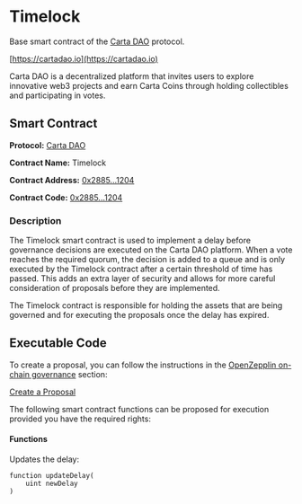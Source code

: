# Timelock

Base smart contract of the [Carta DAO](https://cartadao.io) protocol.

[https://cartadao.io](https://cartadao.io)

Carta DAO is a decentralized platform that invites users to explore innovative web3 projects and earn Carta Coins through holding collectibles and participating in votes.

## Smart Contract

**Protocol:** [Carta DAO](https://cartadao.io)

**Contract Name:** Timelock

**Contract Address:** [0x2885...1204](https://polygonscan.com/address/0x2885Ae3467F6422D55fC838697b0568e2dD01204)

**Contract Code:** [0x2885...1204](https://polygonscan.com/address/0x2885Ae3467F6422D55fC838697b0568e2dD01204#code)

### Description
The Timelock smart contract is used to implement a delay before governance decisions are executed on the Carta DAO platform. When a vote reaches the required quorum, the decision is added to a queue and is only executed by the Timelock contract after a certain threshold of time has passed. This adds an extra layer of security and allows for more careful consideration of proposals before they are implemented.

The Timelock contract is responsible for holding the assets that are being governed and for executing the proposals once the delay has expired.

## Executable Code

To create a proposal, you can follow the instructions in the [OpenZepplin on-chain governance](https://docs.openzeppelin.com/contracts/4.x/governance) section:

[Create a Proposal](https://docs.openzeppelin.com/contracts/4.x/governance#create_a_proposal)

The following smart contract functions can be proposed for execution provided you have the required rights:

#### Functions

Updates the delay:

	function updateDelay(
        uint newDelay
    )
